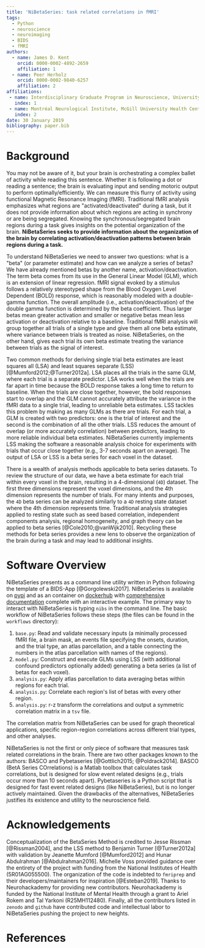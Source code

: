 ```yaml
---
title: 'NiBetaSeries: task related correlations in fMRI'
tags:
  - Python
  - neuroscience
  - neuroimaging
  - BIDS
  - fMRI
authors:
  - name: James D. Kent
    orcid: 0000-0002-4892-2659
    affiliation: 1
  - name: Peer Herholz
    orcid: 0000-0002-9840-6257
    affiliation: 2
affiliations:
 - name: Interdisciplinary Graduate Program in Neuroscience, University of Iowa, Iowa City, United states of America
   index: 1
 - name: Montréal Neurological Institute, McGill University Health Centre, Montreal, Quebec, Canada
   index: 2
date: 30 January 2019
bibliography: paper.bib
---
```


# Background

You may not be aware of it, but your brain is orchestrating a complex ballet of activity while reading this sentence.
Whether it is following a dot or reading a sentence; the brain is evaluating input and sending motoric output to perform optimally/efficiently.
We can measure this flurry of activity using functional Magnetic Resonance Imaging (fMRI).
Traditional fMRI analysis emphasizes what regions are "activated/deactivated" during a task, but it does not provide information about which regions are acting in synchrony or are being segregated.
Knowing the synchronous/segregated brain regions during a task gives insights on the potential organization of the brain.
**NiBetaSeries seeks to provide information about the organization of the brain by correlating activation/deactivation patterns between brain regions during a task.**

To understand NiBetaSeries we need to answer two questions: what is a "beta" (or parameter estimate) and how can we analyze a series of betas?
We have already mentioned betas by another name, activation/deactivation.
The term beta comes from its use in the General Linear Model (GLM), which is an extension of linear regression.
fMRI signal evoked by a stimulus follows a relatively stereotyped shape from the Blood Oxygen Level Dependent (BOLD) response, which is reasonably modeled with a double-gamma function.
The overall amplitude (i.e., activation/deactivation) of the double gamma function is determined by the beta coefficient.
Thus larger betas mean greater activation and smaller or negative betas mean less activation or deactivation relative to a baseline.
Traditional fMRI analysis will group together all trials of a single type and give them all one beta estimate, where variance between trials is treated as noise.
NiBetaSeries, on the other hand, gives each trial its own beta estimate treating the variance between trials as the signal of interest.

Two common methods for deriving single trial beta estimates are least squares all (LSA) and least squares separate (LSS) [@Mumford2012;@Turner2012a].
LSA places all the trials in the same GLM, where each trial is a separate predictor.
LSA works well when the trials are far apart in time because the BOLD response takes a long time to return to baseline.
When the trials are close together, however, the bold responses start to overlap and the GLM cannot accurately attribute the variance in the fMRI data to a single trial, leading to unreliable beta estimates.
LSS tackles this problem by making as many GLMs as there are trials.
For each trial, a GLM is created with two predictors: one is the trial of interest and the second is the combination of all the other trials.
LSS reduces the amount of overlap (or more accurately correlation) between predictors, leading to more reliable individual beta estimates.
NiBetaSeries currently implements LSS making the software a reasonable analysis choice for
experiments with trials that occur close together (e.g., 3-7 seconds apart on average).
The output of LSA or LSS is a beta series for each voxel in the dataset.

There is a wealth of analysis methods applicable to beta series datasets.
To review the structure of our data, we have a beta estimate for each trial within every voxel in the brain, resulting in a 4-dimensional (`4D`) dataset.
The first three dimensions represent the voxel dimensions, and the 4th dimension represents the number of trials.
For many intents and purposes, the `4D` beta series can be analyzed similarly to a `4D`
resting state dataset where the 4th dimension represents time.
Traditional analysis strategies applied to resting state such as seed based correlation,
independent components analysis, regional homogeneity, and graph theory can be applied to
beta series [@Cole2010;@vanWijk2010].
Recycling these methods for beta series provides a new lens to observe the organization of the brain during a task and may lead to additional insights.

# Software Overview

NiBetaSeries presents as a command line utility written in Python following the template of a BIDS-App [@Gorgolewski2017].
NiBetaSeries is available on [pypi](https://pypi.org/project/nibetaseries/) and as an container
on [dockerhub](https://hub.docker.com/r/hbclab/nibetaseries) with [comprehensive documentation](https://nibetaseries.readthedocs.io/en/latest/) complete with an interactive example.
The primary way to interact with NiBetaSeries is typing `nibs` in the command line.
The basic workflow of NiBetaSeries follows these steps (the files can be found in the `workflows` directory):

1) `base.py`: Read and validate necessary inputs (a minimally processed fMRI file, a brain mask, an events file specifying the onsets, duration, and the trial type, an atlas parcellation, and a table connecting the numbers in the atlas parcellation with names of the regions).
2) `model.py`: Construct and execute GLMs using LSS (with additional confound predictors optionally added) generating a beta series (a list of betas for each voxel).
3) `analysis.py`: Apply atlas parcellation to data averaging betas within regions for each trial.
4) `analysis.py`: Correlate each region's list of betas with every other region.
5) `analysis.py`: r-z transform the correlations and output a symmetric correlation matrix in a `tsv` file.

The correlation matrix from NiBetaSeries can be used for graph theoretical applications, specific region-region correlations across different trial types, and other analyses.

NiBetaSeries is not the first or only piece of software that measures task related correlations in the brain.
There are two other packages known to the authors: BASCO and Pybetaseries [@Gottlich2015; @Poldrack2014].
BASCO (BetA Series COrrelations) is a Matlab toolbox that calculates task correlations, but is designed for slow event related designs (e.g., trials occur more than 10 seconds apart).
Pybetaseries is a Python script that is designed for fast event related designs (like NiBetaSeries), but is no longer actively maintained.
Given the drawbacks of the alternatives, NiBetaSeries justifies its existence and utility to the neuroscience field.

# Acknowledgements

Conceptualization of the BetaSeries Method is credited to Jesse Rissman [@Rissman2004],
and the LSS method to Benjamin Turner [@Turner2012a] with validation by Jeanette Mumford [@Mumford2012] and Hunar Abdulrahman [@Abdulrahman2016].
Michelle Voss provided guidance over the entirety of the project with funding from the National Institutes of Health (5R01AG055500).
The organization of the code is indebted to `fmriprep` and their developers/maintainers for inspiration [@Esteban2019].
Thanks to Neurohackademy for providing new contributors.
Neurohackademy is funded by the National Institute of Mental Health through a grant to Ariel Rokem and Tal Yarkoni (R25MH112480).
Finally, all the contributors listed in `zenodo` and `github` have contributed code and intellectual labor to NiBetaSeries pushing the project to new heights.

# References